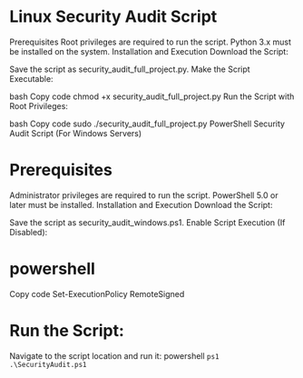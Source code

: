 # Linux Security Audit Script
Prerequisites
Root privileges are required to run the script.
Python 3.x must be installed on the system.
Installation and Execution
Download the Script:

Save the script as security_audit_full_project.py.
Make the Script Executable:

bash
Copy code
chmod +x security_audit_full_project.py
Run the Script with Root Privileges:

bash
Copy code
sudo ./security_audit_full_project.py
PowerShell Security Audit Script (For Windows Servers)
# Prerequisites
Administrator privileges are required to run the script.
PowerShell 5.0 or later must be installed.
Installation and Execution
Download the Script:

Save the script as security_audit_windows.ps1.
Enable Script Execution (If Disabled):

# powershell
Copy code
Set-ExecutionPolicy RemoteSigned
# Run the Script:

Navigate to the script location and run it:
powershell
 ```ps1 .\SecurityAudit.ps1```
